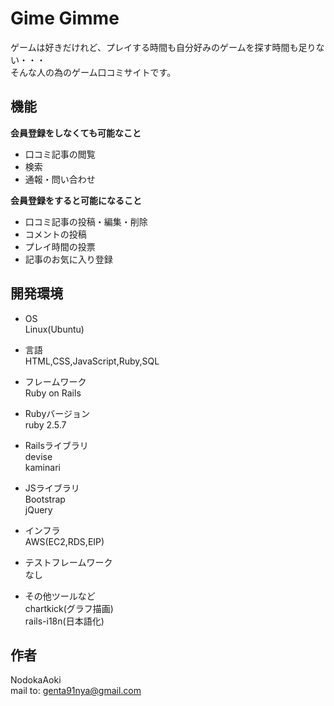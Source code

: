 # Gime Gimme

ゲームは好きだけれど、プレイする時間も自分好みのゲームを探す時間も足りない・・・  
そんな人の為のゲーム口コミサイトです。

## 機能
**会員登録をしなくても可能なこと**
- 口コミ記事の閲覧
- 検索
- 通報・問い合わせ

**会員登録をすると可能になること**
- 口コミ記事の投稿・編集・削除
- コメントの投稿
- プレイ時間の投票
- 記事のお気に入り登録

## 開発環境
- OS  
Linux(Ubuntu)

- 言語  
HTML,CSS,JavaScript,Ruby,SQL

- フレームワーク  
Ruby on Rails

- Rubyバージョン  
ruby 2.5.7

- Railsライブラリ  
devise  
kaminari

- JSライブラリ  
Bootstrap  
jQuery

- インフラ  
AWS(EC2,RDS,EIP)

- テストフレームワーク  
なし

- その他ツールなど  
chartkick(グラフ描画)  
rails-i18n(日本語化)

## 作者
NodokaAoki  
mail to: genta91nya@gmail.com
